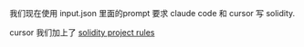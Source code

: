 我们现在使用 input.json 里面的prompt 要求 claude code 和 cursor 写 solidity.

cursor 我们加上了 [solidity project rules](../.cursor/rules/.cursorrules)
